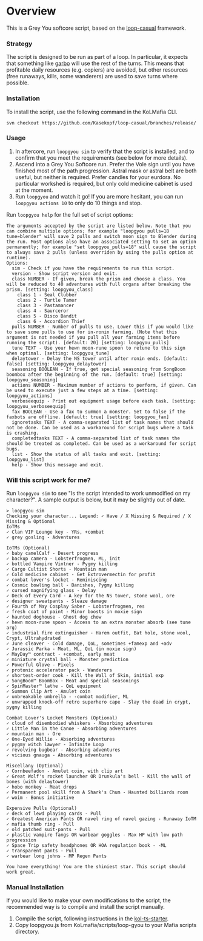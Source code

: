 # Overview

This is a Grey You softcore script, based on the [loop-casual](https://github.com/Kasekopf/loop-casual) framework.

### Strategy

The script is designed to be run as part of a loop. In particular, it expects that something like [garbo](https://github.com/Loathing-Associates-Scripting-Society/garbage-collector) will use the rest of the turns. This means that profitable daily resources (e.g. copiers) are avoided, but other resources (free runaways, kills, some wanderers) are used to save turns where possible.

### Installation

To install the script, use the following command in the KoLMafia CLI.

```
svn checkout https://github.com/Kasekopf/loop-casual/branches/release/
```

### Usage

1. In aftercore, run `loopgyou sim` to verify that the script is installed, and to confirm that you meet the requirements (see below for more details).
2. Ascend into a Grey You Softcore run. Prefer the Vole sign until you have finished most of the path progression. Astral mask or astral belt are both useful, but neither is required. Prefer candles for your eurdora. No particular workshed is required, but only cold medicine cabinet is used at the moment.
3. Run `loopgyou` and watch it go! If you are more hesitant, you can run `loopgyou actions 10` to only do 10 things and stop.

Run `loopgyou help` for the full set of script options:

```
The arguments accepted by the script are listed below. Note that you can combine multiple options; for example "loopgyou pulls=18 tune=blender" will save 2 pulls and switch moon sign to Blender during the run. Most options also have an associated setting to set an option permanently; for example "set loopgyou_pulls=18" will cause the script to always save 2 pulls (unless overriden by using the pulls option at runtime).
Options:
  sim - Check if you have the requirements to run this script.
  version - Show script version and exit.
  class NUMBER - If given, break the prism and choose a class. You will be reduced to 40 adventures with full organs after breaking the prism. [setting: loopgyou_class]
    class 1 - Seal Clubber
    class 2 - Turtle Tamer
    class 3 - Pastamancer
    class 4 - Saurceror
    class 5 - Disco Bandit
    class 6 - Accordion Thief
  pulls NUMBER - Number of pulls to use. Lower this if you would like to save some pulls to use for in-ronin farming. (Note that this argument is not needed if you pull all your farming items before running the script). [default: 20] [setting: loopgyou_pulls]
  tune TEXT - Use your hewn moon-rune spoon to retune to this sign when optimal. [setting: loopgyou_tune]
  delaytower - Delay the NS tower until after ronin ends. [default: false] [setting: loopgyou_delaytower]
  seasoning BOOLEAN - If true, get special seasoning from SongBoom boombox after the beginning of the run. [default: true] [setting: loopgyou_seasoning]
  actions NUMBER - Maximum number of actions to perform, if given. Can be used to execute just a few steps at a time. [setting: loopgyou_actions]
  verboseequip - Print out equipment usage before each task. [setting: loopgyou_verboseequip]
  fax BOOLEAN - Use a fax to summon a monster. Set to false if the faxbots are offline. [default: true] [setting: loopgyou_fax]
  ignoretasks TEXT - A comma-separated list of task names that should not be done. Can be used as a workaround for script bugs where a task is crashing.
  completedtasks TEXT - A comma-separated list of task names the should be treated as completed. Can be used as a workaround for script bugs.
  list - Show the status of all tasks and exit. [setting: loopgyou_list]
  help - Show this message and exit.
```

### Will this script work for me?

Run `loopgyou sim` to see "Is the script intended to work unmodified on my character?". A sample output is below, but it may be slightly out of date.

```
> loopgyou sim
Checking your character... Legend: ✓ Have / X Missing & Required / X Missing & Optional
IoTMs
✓ Clan VIP Lounge key - YRs, +combat
✓ grey gosling - Adventures

IoTMs (Optional)
✓ baby camelCalf - Desert progress
✓ backup camera - Lobsterfrogmen, ML, init
✓ bottled Vampire Vintner - Pygmy killing
✓ Cargo Cultist Shorts - Mountain man
✓ Cold medicine cabinet - Get Extrovermectin for profit
✓ combat lover's locket - Reminiscing
✓ Cosmic bowling ball - Banishes, Pygmy killing
✓ cursed magnifying glass - Delay
✓ Deck of Every Card - A key for the NS tower, stone wool, ore
✓ designer sweatpants - Sleaze damage
✓ Fourth of May Cosplay Saber - Lobsterfrogmen, res
✓ fresh coat of paint - Minor boosts in moxie sign
✓ haunted doghouse - Ghost dog chow
✓ hewn moon-rune spoon - Access to an extra monster absorb (see tune arg)
✓ industrial fire extinguisher - Harem outfit, Bat hole, stone wool, Crypt, Ultrahydrated
✓ June cleaver - Cold damage, QoL, sometimes +famexp and +adv
✓ Jurassic Parka - Meat, ML, QoL (in moxie sign)
✓ MayDay™ contract - +combat, early meat
✓ miniature crystal ball - Monster prediction
✓ Powerful Glove - Pixels
✓ protonic accelerator pack - Wanderers
✓ shortest-order cook - Kill the Wall of Skin, initial exp
✓ SongBoom™ BoomBox - Meat and special seasonings
✓ SpinMaster™ lathe - QoL equipment
✓ Summon Clip Art - Amulet coin
✓ unbreakable umbrella - -combat modifier, ML
✓ unwrapped knock-off retro superhero cape - Slay the dead in crypt, pygmy killing

Combat Lover's Locket Monsters (Optional)
✓ cloud of disembodied whiskers - Absorbing adventures
✓ Little Man in the Canoe - Absorbing adventures
✓ mountain man - Ore
✓ One-Eyed Willie - Absorbing adventures
✓ pygmy witch lawyer - Infinite Loop
✓ revolving bugbear - Absorbing adventures
✓ vicious gnauga - Absorbing adventures

Miscellany (Optional)
✓ Cornbeefadon - Amulet coin, with clip art
✓ Great Wolf's rocket launcher OR Drunkula's bell - Kill the wall of bones (with delaytower)
✓ hobo monkey - Meat drops
✓ Permanent pool skill from A Shark's Chum - Haunted billiards room
✓ woim - Bonus initiative

Expensive Pulls (Optional)
✓ deck of lewd playing cards - Pull
✓ Greatest American Pants OR navel ring of navel gazing - Runaway IoTM
✓ mafia thumb ring - Pull
✓ old patched suit-pants - Pull
✓ plastic vampire fangs OR warbear goggles - Max HP with low path progression
✓ Space Trip safety headphones OR HOA regulation book - -ML
✓ transparent pants - Pull
✓ warbear long johns - MP Regen Pants

You have everything! You are the shiniest star. This script should work great.
```

### Manual Installation

If you would like to make your own modifications to the script, the recommended way is to compile and install the script manually.

1. Compile the script, following instructions in the [kol-ts-starter](https://github.com/docrostov/kol-ts-starter).
2. Copy loopgyou.js from KoLmafia/scripts/loop-gyou to your Mafia scripts directory.
